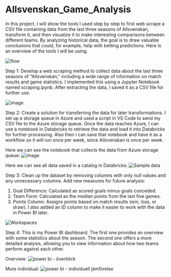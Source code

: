 # Allsvenskan_Game_Analysis

In this project, I will show the tools I used step by step to first web scrape a CSV file containing data from the last three seasons of Allsvenskan, transform it, and then visualize it to make interesting comparisons between different teams. By analyzing historical data, the goal is to draw valuable conclusions that could, for example, help with betting predictions. Here is an overview of the tools I will be using.

![flow](https://github.com/user-attachments/assets/6492908f-32b1-4082-9bf7-5be2d22b5c9b)

 
 
 
Step 1: Develop a web scraping method to collect data about the last three seasons of "Allsvenskan," including a wide range of information on match results and game statistics. I implemented this using a Jupyter Notebook named scraping.ipynb. After extracting the data, I saved it as a CSV file for further use.
 
![image](https://github.com/user-attachments/assets/c7941705-ecbc-4d7f-b533-7dd63ca65adc)
 
 
 
Step 2: Create a solution for transferring the data for later transformations. I set up a storage queue in Azure and used a script in VS Code to send my CSV file to the Azure storage queue. Once the data reaches Azure, I can use a notebook in Databricks to retrieve the data and load it into Databricks for further processing. Also then i can save that notebook and have it as a workflow so it will run once per week, since Allsvenskan is once per week.
 
Here we can see the notebook that collects the data from Azure storage queue:
![image](https://github.com/user-attachments/assets/07e07959-9955-4492-8d02-930e60a12552)

 
Here we can see all data saved in a catalog in Databricks: 
![Sample data](https://github.com/user-attachments/assets/306934c8-f6f0-4c92-b27a-e5b5f477aabd)


Step 3: Clean up the dataset by removing columns with only null values and any unnecessary columns. Add new measures for future analysis:

1. Goal Difference: Calculated as scored goals minus goals conceded.
2. Team Form: Calculated as the median points from the last five games.
3. Points Column: Assigns points based on match results (win, loss, or draw).
I also added an ID column to make it easier to work with the data in Power BI later.

![Workspaces](https://github.com/user-attachments/assets/010a2ab6-a9bc-4577-8669-249631ebfb6a)

Step 4: This is my Power BI dashboard. The first one provides an overview with some statistics about the season. The second one offers a more detailed analysis, allowing you to view information about how two teams perform against each other.

Overview: 
![power bi - överblick](https://github.com/user-attachments/assets/04690a0f-31b7-44ed-aaf2-713c08146333)


More individual: 
![power bi - individuell jämförelse](https://github.com/user-attachments/assets/0cc17e3f-a235-4c4a-b7ea-3f24ff0f0c4d)



